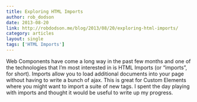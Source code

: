 ```yaml
---
title: Exploring HTML Imports
author: rob_dodson
date: 2013-08-20
link: http://robdodson.me/blog/2013/08/20/exploring-html-imports/
category: articles
layout: single
tags: ['HTML Imports']
---
```


Web Components have come a long way in the past few months and one of the
technologies that I’m most interested in is HTML Imports (or “imports”, for
short). Imports allow you to load additional documents into your page without
having to write a bunch of ajax. This is great for Custom Elements where you
might want to import a suite of new tags. I spent the day playing with imports
and thought it would be useful to write up my progress.
